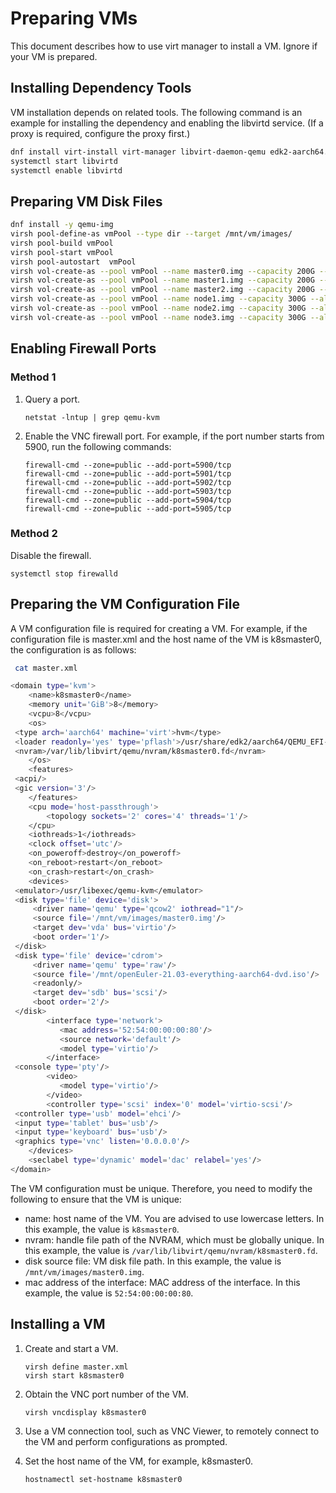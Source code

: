 # Preparing VMs

This document describes how to use virt manager to install a VM. Ignore if your VM is prepared.

## Installing Dependency Tools

VM installation depends on related tools. The following command is an example for installing the dependency and enabling the libvirtd service. (If a proxy is required, configure the proxy first.)

```bash
dnf install virt-install virt-manager libvirt-daemon-qemu edk2-aarch64.noarch virt-viewer
systemctl start libvirtd
systemctl enable libvirtd
```

## Preparing VM Disk Files

```bash
dnf install -y qemu-img
virsh pool-define-as vmPool --type dir --target /mnt/vm/images/
virsh pool-build vmPool
virsh pool-start vmPool
virsh pool-autostart  vmPool
virsh vol-create-as --pool vmPool --name master0.img --capacity 200G --allocation 1G --format qcow2
virsh vol-create-as --pool vmPool --name master1.img --capacity 200G --allocation 1G --format qcow2
virsh vol-create-as --pool vmPool --name master2.img --capacity 200G --allocation 1G --format qcow2
virsh vol-create-as --pool vmPool --name node1.img --capacity 300G --allocation 1G --format qcow2
virsh vol-create-as --pool vmPool --name node2.img --capacity 300G --allocation 1G --format qcow2
virsh vol-create-as --pool vmPool --name node3.img --capacity 300G --allocation 1G --format qcow2
```

## Enabling Firewall Ports

### Method 1

1. Query a port.

   ```shell
   netstat -lntup | grep qemu-kvm
   ```

2. Enable the VNC firewall port. For example, if the port number starts from 5900, run the following commands:

   ```shell
   firewall-cmd --zone=public --add-port=5900/tcp
   firewall-cmd --zone=public --add-port=5901/tcp
   firewall-cmd --zone=public --add-port=5902/tcp
   firewall-cmd --zone=public --add-port=5903/tcp
   firewall-cmd --zone=public --add-port=5904/tcp
   firewall-cmd --zone=public --add-port=5905/tcp
   ```

### Method 2

Disable the firewall.

```shell
systemctl stop firewalld
```

## Preparing the VM Configuration File

A VM configuration file is required for creating a VM. For example, if the configuration file is master.xml and the host name of the VM is k8smaster0, the configuration is as follows:

```bash
 cat master.xml

<domain type='kvm'>
    <name>k8smaster0</name>
    <memory unit='GiB'>8</memory>
    <vcpu>8</vcpu>
    <os>
 <type arch='aarch64' machine='virt'>hvm</type>
 <loader readonly='yes' type='pflash'>/usr/share/edk2/aarch64/QEMU_EFI-pflash.raw</loader>
 <nvram>/var/lib/libvirt/qemu/nvram/k8smaster0.fd</nvram>
    </os>
    <features>
 <acpi/>
 <gic version='3'/>
    </features>
    <cpu mode='host-passthrough'>
        <topology sockets='2' cores='4' threads='1'/>
    </cpu>
    <iothreads>1</iothreads>
    <clock offset='utc'/>
    <on_poweroff>destroy</on_poweroff>
    <on_reboot>restart</on_reboot>
    <on_crash>restart</on_crash>
    <devices>
 <emulator>/usr/libexec/qemu-kvm</emulator>
 <disk type='file' device='disk'>
     <driver name='qemu' type='qcow2' iothread="1"/>
     <source file='/mnt/vm/images/master0.img'/>
     <target dev='vda' bus='virtio'/>
     <boot order='1'/>
 </disk>
 <disk type='file' device='cdrom'>
     <driver name='qemu' type='raw'/>
     <source file='/mnt/openEuler-21.03-everything-aarch64-dvd.iso'/>
     <readonly/>
     <target dev='sdb' bus='scsi'/>
     <boot order='2'/>
 </disk>
        <interface type='network'>
           <mac address='52:54:00:00:00:80'/>
           <source network='default'/>
           <model type='virtio'/>
        </interface>
 <console type='pty'/>
        <video>
           <model type='virtio'/>
        </video>
        <controller type='scsi' index='0' model='virtio-scsi'/>
 <controller type='usb' model='ehci'/>
 <input type='tablet' bus='usb'/>
 <input type='keyboard' bus='usb'/>
 <graphics type='vnc' listen='0.0.0.0'/>
    </devices>
    <seclabel type='dynamic' model='dac' relabel='yes'/>
</domain>
```

The VM configuration must be unique. Therefore, you need to modify the following to ensure that the VM is unique:

- name: host name of the VM. You are advised to use lowercase letters. In this example, the value is `k8smaster0`.
- nvram: handle file path of the NVRAM, which must be globally unique. In this example, the value is `/var/lib/libvirt/qemu/nvram/k8smaster0.fd`.
- disk source file: VM disk file path. In this example, the value is `/mnt/vm/images/master0.img`.
- mac address of the interface: MAC address of the interface. In this example, the value is `52:54:00:00:00:80`.

## Installing a VM

1. Create and start a VM.

   ```shell
   virsh define master.xml
   virsh start k8smaster0
   ```

2. Obtain the VNC port number of the VM.

   ```shell
   virsh vncdisplay k8smaster0
   ```

3. Use a VM connection tool, such as VNC Viewer, to remotely connect to the VM and perform configurations as prompted.

4. Set the host name of the VM, for example, k8smaster0.

   ```shell
   hostnamectl set-hostname k8smaster0
   ```
